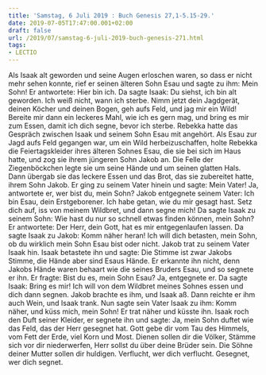 ```yaml
---
title: 'Samstag, 6 Juli 2019 : Buch Genesis 27,1-5.15-29.'
date: 2019-07-05T17:47:00.001+02:00
draft: false
url: /2019/07/samstag-6-juli-2019-buch-genesis-271.html
tags: 
- LECTIO
---
```


Als Isaak alt geworden und seine Augen erloschen waren, so dass er nicht mehr sehen konnte, rief er seinen älteren Sohn Esau und sagte zu ihm: Mein Sohn! Er antwortete: Hier bin ich. Da sagte Isaak: Du siehst, ich bin alt geworden. Ich weiß nicht, wann ich sterbe. Nimm jetzt dein Jagdgerät, deinen Köcher und deinen Bogen, geh aufs Feld, und jag mir ein Wild! Bereite mir dann ein leckeres Mahl, wie ich es gern mag, und bring es mir zum Essen, damit ich dich segne, bevor ich sterbe. Rebekka hatte das Gespräch zwischen Isaak und seinem Sohn Esau mit angehört. Als Esau zur Jagd aufs Feld gegangen war, um ein Wild herbeizuschaffen, holte Rebekka die Feiertagskleider ihres älteren Sohnes Esau, die sie bei sich im Haus hatte, und zog sie ihrem jüngeren Sohn Jakob an. Die Felle der Ziegenböckchen legte sie um seine Hände und um seinen glatten Hals. Dann übergab sie das leckere Essen und das Brot, das sie zubereitet hatte, ihrem Sohn Jakob. Er ging zu seinem Vater hinein und sagte: Mein Vater! Ja, antwortete er, wer bist du, mein Sohn? Jakob entgegnete seinem Vater: Ich bin Esau, dein Erstgeborener. Ich habe getan, wie du mir gesagt hast. Setz dich auf, iss von meinem Wildbret, und dann segne mich! Da sagte Isaak zu seinem Sohn: Wie hast du nur so schnell etwas finden können, mein Sohn? Er antwortete: Der Herr, dein Gott, hat es mir entgegenlaufen lassen. Da sagte Isaak zu Jakob: Komm näher heran! Ich will dich betasten, mein Sohn, ob du wirklich mein Sohn Esau bist oder nicht. Jakob trat zu seinem Vater Isaak hin. Isaak betastete ihn und sagte: Die Stimme ist zwar Jakobs Stimme, die Hände aber sind Esaus Hände. Er erkannte ihn nicht, denn Jakobs Hände waren behaart wie die seines Bruders Esau, und so segnete er ihn. Er fragte: Bist du es, mein Sohn Esau? Ja, entgegnete er. Da sagte Isaak: Bring es mir! Ich will von dem Wildbret meines Sohnes essen und dich dann segnen. Jakob brachte es ihm, und Isaak aß. Dann reichte er ihm auch Wein, und Isaak trank. Nun sagte sein Vater Isaak zu ihm: Komm näher, und küss mich, mein Sohn! Er trat näher und küsste ihn. Isaak roch den Duft seiner Kleider, er segnete ihn und sagte: Ja, mein Sohn duftet wie das Feld, das der Herr gesegnet hat. Gott gebe dir vom Tau des Himmels, vom Fett der Erde, viel Korn und Most. Dienen sollen dir die Völker, Stämme sich vor dir niederwerfen, Herr sollst du über deine Brüder sein. Die Söhne deiner Mutter sollen dir huldigen. Verflucht, wer dich verflucht. Gesegnet, wer dich segnet.